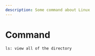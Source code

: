 ```yaml
---
description: Some command about Linux
---
```


# Command

&#x20;`ls: view all of the directory`&#x20;
